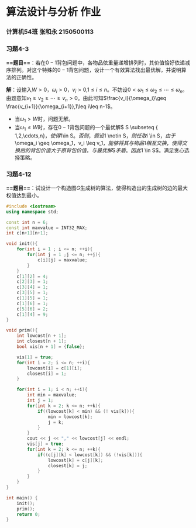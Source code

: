 # 算法设计与分析 作业

### 计算机54班 张和永 2150500113

### 习题4-3

**==题目==**：若在$0-1$背包问题中，各物品依重量递增排列时，其价值恰好依递减序排列。对这个特殊的$0-1$背包问题，设计一个有效算法找出最优解，并说明算法的正确性。

**解**：设输入$W > 0$，$\omega_i > 0$，$v_i>0$,$1\leq i \leq n$。不妨设$0<\omega_1 \leq \omega_2 \leq \cdots \leq \omega_n$。由题意知$v_1 \geq v_2 \geq \cdots \geq v_n >0$。由此可知$\frac{v_i}{\omega_i}\geq \frac{v_{i+1}}{\omega_{i+1}},1\leq i\leq n-1$。

- 当$\omega_1 > W$时，问题无解。
- 当$\omega_1 \leq W$时，存在$0-1$背包问题的一个最优解$ S \subseteq \{ 1,2,\cdots,n\}$，使得$1\in S$。否则，假设$1 \notin S$，则任取$i \in S$，由于$\omega_i \geq \omega_1，v_i \leq v_1$，能够将其与物品$1$相互交换，使得交换后的背包价值大于原背包价值，与最优解$S$矛盾。因此$1 \in S$。满足贪心选择策略。



### 习题4-12

**==题目==**：试设计一个构造图$G$生成树的算法，使得构造出的生成树的边的最大权值达到最小。

```c++
#include <iostream>
using namespace std;

const int n = 6;
const int maxvalue = INT32_MAX;
int c[n+1][n+1];

void init(){
    for(int i = 1 ; i <= n; ++i){
        for(int j = 1 ;j <= n; ++j){
            c[i][j] = maxvalue;
        }
    }
    c[1][2] = 4;
    c[2][3] = 1;
    c[3][4] = 1;
    c[3][5] = 1;
    c[1][5] = 1;
    c[1][6] = 1;
    c[5][6] = 2;
    c[1][4] = 9;
}

void prim(){
    int lowcost[n + 1];
    int closest[n + 1];
    bool vis[n + 1] = {false};

    vis[1] = true;
    for(int i = 2; i <= n; ++i){
        lowcost[i] = c[1][i];
        closest[i] = 1;
    }

    for(int i = 1; i < n; ++i){
        int min = maxvalue;
        int j = 1;
        for(int k = 2; k <= n; ++k){
            if((lowcost[k] < min) && (! vis[k])){
                min = lowcost[k];
                j = k;
            }
        }
        cout << j << "," << lowcost[j] << endl;
        vis[j] = true;
        for(int k = 2; k <= n; ++k){
            if((c[j][k] < lowcost[k]) && (!vis[k])){
                lowcost[k] = c[j][k];
                closest[k] = j;
            }
        }
    }
}

int main() {
    init();
    prim();
    return 0;
}
```







